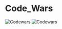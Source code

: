 # Code_Wars

![Codewars](https://github-readme-codewars-stats.herokuapp.com/api/?username=WCM&badge&colormode=dark_mode)
![Codewars](https://github.r2v.ch/codewars?user=WCM&stroke=blue)
